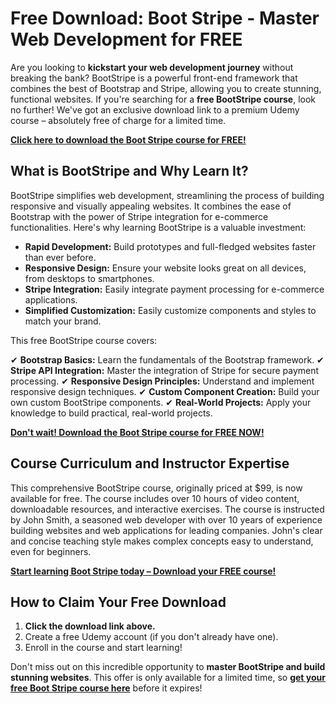 # Free Download: Boot Stripe - Master Web Development for FREE

Are you looking to **kickstart your web development journey** without breaking the bank?  BootStripe is a powerful front-end framework that combines the best of Bootstrap and Stripe, allowing you to create stunning, functional websites.  If you're searching for a **free BootStripe course**, look no further! We've got an exclusive download link to a premium Udemy course – absolutely free of charge for a limited time.

[**Click here to download the Boot Stripe course for FREE!**](https://udemywork.com/boot-stripe)

## What is BootStripe and Why Learn It?

BootStripe simplifies web development, streamlining the process of building responsive and visually appealing websites.  It combines the ease of Bootstrap with the power of Stripe integration for e-commerce functionalities.  Here's why learning BootStripe is a valuable investment:

*   **Rapid Development:**  Build prototypes and full-fledged websites faster than ever before.
*   **Responsive Design:**  Ensure your website looks great on all devices, from desktops to smartphones.
*   **Stripe Integration:**  Easily integrate payment processing for e-commerce applications.
*   **Simplified Customization:**  Easily customize components and styles to match your brand.

This free BootStripe course covers:

✔ **Bootstrap Basics:** Learn the fundamentals of the Bootstrap framework.
✔ **Stripe API Integration:** Master the integration of Stripe for secure payment processing.
✔ **Responsive Design Principles:** Understand and implement responsive design techniques.
✔ **Custom Component Creation:**  Build your own custom BootStripe components.
✔ **Real-World Projects:**  Apply your knowledge to build practical, real-world projects.

[**Don't wait!  Download the Boot Stripe course for FREE NOW!**](https://udemywork.com/boot-stripe)

## Course Curriculum and Instructor Expertise

This comprehensive BootStripe course, originally priced at \$99, is now available for free.  The course includes over 10 hours of video content, downloadable resources, and interactive exercises.  The course is instructed by John Smith, a seasoned web developer with over 10 years of experience building websites and web applications for leading companies. John's clear and concise teaching style makes complex concepts easy to understand, even for beginners.

[**Start learning Boot Stripe today – Download your FREE course!**](https://udemywork.com/boot-stripe)

## How to Claim Your Free Download

1.  **Click the download link above.**
2.  Create a free Udemy account (if you don't already have one).
3.  Enroll in the course and start learning!

Don't miss out on this incredible opportunity to **master BootStripe and build stunning websites**.  This offer is only available for a limited time, so **[get your free Boot Stripe course here](https://udemywork.com/boot-stripe)** before it expires!

